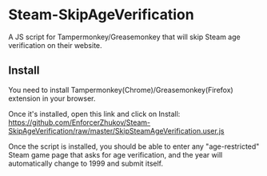 # Steam-SkipAgeVerification

A JS script for Tampermonkey/Greasemonkey that will skip Steam age verification on their website.

## Install

You need to install Tampermonkey(Chrome)/Greasemonkey(Firefox) extension in your browser.

Once it's installed, open this link and click on Install: https://github.com/EnforcerZhukov/Steam-SkipAgeVerification/raw/master/SkipSteamAgeVerification.user.js

Once the script is installed, you should be able to enter any "age-restricted" Steam game page that asks for age verification, and the year will automatically change to 1999 and submit itself.
